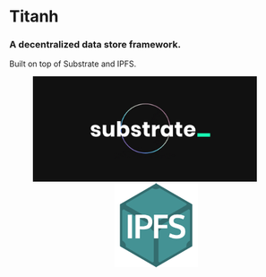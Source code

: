 # Titanh

### A decentralized data store framework.

Built on top of Substrate and IPFS.

<p align="center">
  <img src="docs/media/sub.gif" width="400" style="margin-right: 20px;"> <img src="docs/media/ipfs.png" width="150" style="margin-left: 20px;">
</p>
